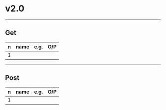 # v2.0

---

## Get
|n|name|e.g.|O/P|
|-|----|----|---|
|1|

---

## Post
|n|name|e.g.|O/P|
|-|----|----|---|
|1|
